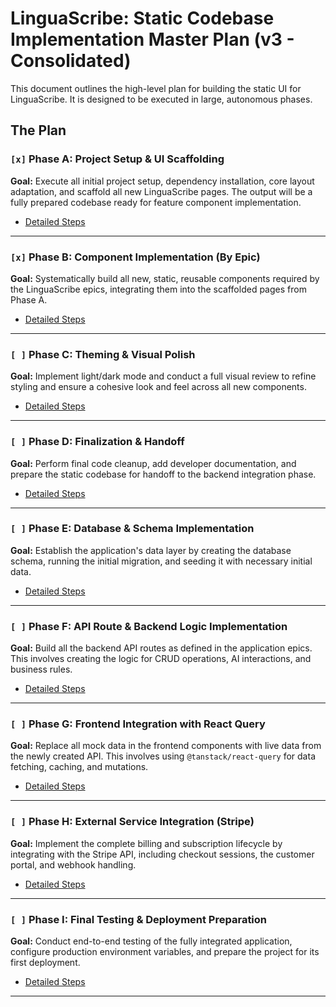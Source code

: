 # **LinguaScribe: Static Codebase Implementation Master Plan (v3 - Consolidated)**

This document outlines the high-level plan for building the static UI for LinguaScribe. It is designed to be executed in large, autonomous phases.

## **The Plan**

### `[x]` Phase A: Project Setup & UI Scaffolding

**Goal:** Execute all initial project setup, dependency installation, core layout adaptation, and scaffold all new LinguaScribe pages. The output will be a fully prepared codebase ready for feature component implementation.

- [Detailed Steps](./docs/phases/phase-a-setup-and-scaffolding.md)

---

### `[x]` Phase B: Component Implementation (By Epic)

**Goal:** Systematically build all new, static, reusable components required by the LinguaScribe epics, integrating them into the scaffolded pages from Phase A.

- [Detailed Steps](./docs/phases/phase-b-component-implementation.md)

---

### `[ ]` Phase C: Theming & Visual Polish

**Goal:** Implement light/dark mode and conduct a full visual review to refine styling and ensure a cohesive look and feel across all new components.

- [Detailed Steps](./docs/phases/phase-c-theming-and-polish.md)

---

### `[ ]` Phase D: Finalization & Handoff

**Goal:** Perform final code cleanup, add developer documentation, and prepare the static codebase for handoff to the backend integration phase.

- [Detailed Steps](./docs/phases/phase-d-finalization-and-handoff.md)

---

### `[ ]` Phase E: Database & Schema Implementation

**Goal:** Establish the application's data layer by creating the database schema, running the initial migration, and seeding it with necessary initial data.

- [Detailed Steps](./docs/phases/phase-e-database-and-schema.md)

---

### `[ ]` Phase F: API Route & Backend Logic Implementation

**Goal:** Build all the backend API routes as defined in the application epics. This involves creating the logic for CRUD operations, AI interactions, and business rules.

- [Detailed Steps](./docs/phases/phase-f-api-implementation.md)

---

### `[ ]` Phase G: Frontend Integration with React Query

**Goal:** Replace all mock data in the frontend components with live data from the newly created API. This involves using `@tanstack/react-query` for data fetching, caching, and mutations.

- [Detailed Steps](./docs/phases/phase-g-frontend-integration.md)

---

### `[ ]` Phase H: External Service Integration (Stripe)

**Goal:** Implement the complete billing and subscription lifecycle by integrating with the Stripe API, including checkout sessions, the customer portal, and webhook handling.

- [Detailed Steps](./docs/phases/phase-h-stripe-integration.md)

---

### `[ ]` Phase I: Final Testing & Deployment Preparation

**Goal:** Conduct end-to-end testing of the fully integrated application, configure production environment variables, and prepare the project for its first deployment.

- [Detailed Steps](./docs/phases/phase-i-testing-and-deployment.md)

---
